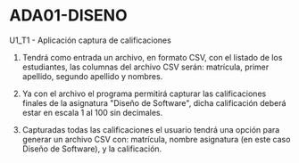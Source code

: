 # ADA01-DISENO
U1_T1 - Aplicación captura de calificaciones

1) Tendrá como entrada un archivo, en formato CSV, con el listado de los estudiantes, las columnas del archivo CSV serán: matrícula, primer apellido, segundo apellido y nombres.

2) Ya con el archivo el programa permitirá capturar las calificaciones finales de la asignatura "Diseño de Software", dicha calificación deberá estar en escala 1 al 100 sin decimales.

3) Capturadas todas las calificaciones el usuario tendrá una opción para generar un archivo CSV con: matrícula, nombre asignatura (en este caso Diseño de Software), y la calificación.
